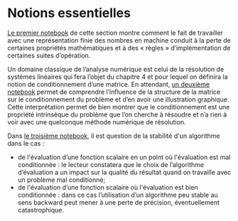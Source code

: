 # Notions essentielles

[Le premier notebook](./error.ipynb) de cette section montre comment le fait de travailler avec une représentation finie des nombres en machine conduit à la perte de certaines propriétés mathématiques et à des « règles » d’implémentation de certaines suites d’opération.

Un domaine classique de l’analyse numérique est celui de la résolution de systèmes linéaires qui fera l’objet du chapitre 4 et pour lequel on définira la notion de conditionnement d’une matrice. En attendant, [un deuxième notebook](conditioning.ipynb) permet de comprendre l’influence de la structure de la matrice sur le conditionnement du problème et d’en avoir une illustration graphique. Cette interprétation permet de bien montrer que le conditionnement est une propriété intrinsèque du problème que l’on cherche à résoudre et n’a rien à voir avec une quelconque méthode numérique de résolution. 

Dans [le troisième notebook](stability.ipynb), il est question de la stabilité d'un algorithme dans le cas :
- de l'évaluation d’une fonction scalaire en un point où l'évaluation est mal conditionnée : le lecteur constatera que le choix de l’algorithme d’évaluation a un impact sur la qualité du résultat quand on travaille avec un problème mal conditionné;
- de l'évaluation d’une fonction scalaire où l'évaluation est bien conditionnée : dans ce cas l’utilisation d’un algorithme peu stable au sens backward peut mener à une perte de précision, éventuellement catastrophique.

